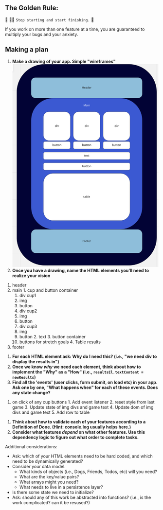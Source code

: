 ## The Golden Rule: 

🦸 🦸‍♂️ `Stop starting and start finishing.` 🏁

If you work on more than one feature at a time, you are guaranteed to multiply your bugs and your anxiety.

## Making a plan

1) **Make a drawing of your app. Simple "wireframes"**
![wireframe](/assets/wireframe.png)
1) **Once you have a drawing, name the HTML elements you'll need to realize your vision**
  1. header
  2. main
    1. cup and button container
      1. div cup1
        1. img
        2. button
      2. div cup2
        1. img
        2. button
      3. div cup3 
        1. img
        2. button
    2. text
    3. button container
      1. buttons for stretch goals
    4. Table results
  3. footer
1) **For each HTML element ask: Why do I need this? (i.e., "we need div to display the results in")** 
1) **Once we know _why_ we need each element, think about how to implement the "Why" as a "How" (i.e., `resultsEl.textContent = newResults`)**
1) **Find all the 'events' (user clicks, form submit, on load etc) in your app. Ask one by one, "What happens when" for each of these events. Does any state change?**
  1. on click of any cup buttons
    1. Add event listener
    2. reset style from last game
    3. Update state of img divs and game text
    4. Update dom of img divs and game text
    5. Add row to table
1) **Think about how to validate each of your features according to a Definition of Done. (Hint: console.log usually helps here.)**
1) **Consider what features _depend_ on what other features. Use this dependency logic to figure out what order to complete tasks.**

Additional considerations:
- Ask: which of your HTML elements need to be hard coded, and which need to be dynamically generated?
- Consider your data model. 
  - What kinds of objects (i.e., Dogs, Friends, Todos, etc) will you need? 
  - What are the key/value pairs? 
  - What arrays might you need? 
  - What needs to live in a persistence layer?
- Is there some state we need to initialize?
- Ask: should any of this work be abstracted into functions? (i.e., is the work complicated? can it be resused?)

